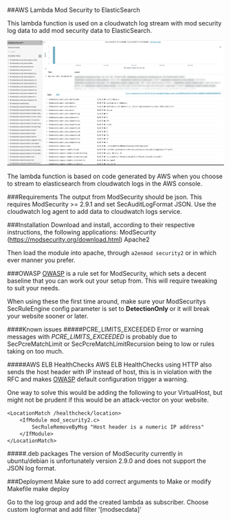##AWS Lambda Mod Security to ElasticSearch

This lambda function is used on a cloudwatch log stream with mod security log data to add mod security data to ElasticSearch.

![kibanaexample.png](img/kibanaexample.png)

The lambda function is based on code generated by AWS when you choose to stream to elasticsearch from cloudwatch logs in the AWS console.


###Requirements
The output from ModSecurity should be json. This requires ModSecurity >= 2.9.1 and set SecAuditLogFormat JSON.
Use the cloudwatch log agent to add data to cloudwatch logs service.

###Installation
Download and install, according to their respective instructions, the following applications:
ModSecurity (https://modsecurity.org/download.html)
Apache2

Then load the module into apache, through `a2enmod security2` or in which ever manner you prefer.

###OWASP
[OWASP](https://www.owasp.org/index.php/Main_Page) is a rule set for ModSecurity, which sets a decent baseline
that you can work out your setup from. This will require tweaking to suit your needs.

When using these the first time around, make sure your ModSecuritys SecRuleEngine config parameter is set to 
**DetectionOnly** or it will break your website sooner or later.

####Known issues
#####PCRE_LIMITS_EXCEEDED
Error or warning messages with *PCRE_LIMITS_EXCEEDED* is probably due to SecPcreMatchLimit or 
SecPcreMatchLimitRecursion being to low or rules taking on too much.

#####AWS ELB HealthChecks
AWS ELB HealthChecks using HTTP also sends the host header with IP instead of host, this is in violation with 
the RFC and makes [OWASP](https://www.owasp.org/index.php/Main_Page) default configuration trigger a warning.

One way to solve this would be adding the following to your VirtualHost, but might not be prudent if 
this would be an attack-vector on your website.
```	
<LocationMatch /healthcheck/location>
	<IfModule mod_security2.c>
		SecRuleRemoveByMsg "Host header is a numeric IP address"
	</IfModule>
</LocationMatch>
```

#####.deb packages
The version of ModSecurity currently in ubuntu/debian is unfortunately version 2.9.0 and does not support the JSON log format.

###Deployment
Make sure to add correct arguments to Make or modify Makefile
make deploy

Go to the log group and add the created lambda as subscriber. Choose custom logformat and add filter '[modsecdata]'
